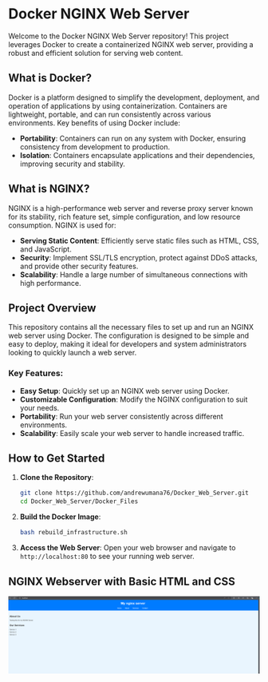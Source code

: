 # Docker NGINX Web Server

Welcome to the Docker NGINX Web Server repository! This project leverages Docker to create a containerized NGINX web server, providing a robust and efficient solution for serving web content.

## What is Docker?

Docker is a platform designed to simplify the development, deployment, and operation of applications by using containerization. Containers are lightweight, portable, and can run consistently across various environments. Key benefits of using Docker include:

- **Portability**: Containers can run on any system with Docker, ensuring consistency from development to production.
- **Isolation**: Containers encapsulate applications and their dependencies, improving security and stability.

## What is NGINX?

NGINX is a high-performance web server and reverse proxy server known for its stability, rich feature set, simple configuration, and low resource consumption. NGINX is used for:

- **Serving Static Content**: Efficiently serve static files such as HTML, CSS, and JavaScript.
- **Security**: Implement SSL/TLS encryption, protect against DDoS attacks, and provide other security features.
- **Scalability**: Handle a large number of simultaneous connections with high performance.

## Project Overview

This repository contains all the necessary files to set up and run an NGINX web server using Docker. The configuration is designed to be simple and easy to deploy, making it ideal for developers and system administrators looking to quickly launch a web server.

### Key Features:

- **Easy Setup**: Quickly set up an NGINX web server using Docker.
- **Customizable Configuration**: Modify the NGINX configuration to suit your needs.
- **Portability**: Run your web server consistently across different environments.
- **Scalability**: Easily scale your web server to handle increased traffic.

## How to Get Started

1. **Clone the Repository**:
    ```bash
    git clone https://github.com/andrewumana76/Docker_Web_Server.git
    cd Docker_Web_Server/Docker_Files
    ```

2. **Build the Docker Image**:
    ```bash
    bash rebuild_infrastructure.sh
    ```

4. **Access the Web Server**:
    Open your web browser and navigate to `http://localhost:80` to see your running web server.

## NGINX Webserver with Basic HTML and CSS

![alt text](https://github.com/andrewumana76/Docker_Web_Server/blob/main/Pictures/Web_Page.png)
